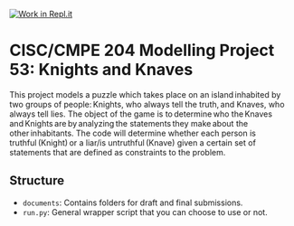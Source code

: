 [![Work in Repl.it](https://classroom.github.com/assets/work-in-replit-14baed9a392b3a25080506f3b7b6d57f295ec2978f6f33ec97e36a161684cbe9.svg)](https://classroom.github.com/online_ide?assignment_repo_id=318146&assignment_repo_type=GroupAssignmentRepo)

# CISC/CMPE 204 Modelling Project 53: Knights and Knaves

This project models a puzzle which takes place on an island inhabited by two groups of people: Knights, who always tell the truth, and Knaves, who always tell lies. The object of the game is to determine who the Knaves and Knights are by analyzing the statements they make about the other inhabitants. The code will determine whether each person is truthful (Knight) or a liar/is untruthful (Knave) given a certain set of statements that are defined as constraints to the problem.

## Structure

* `documents`: Contains folders for draft and final submissions.
* `run.py`: General wrapper script that you can choose to use or not.

